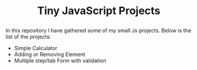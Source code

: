 # <p align="center">Tiny JavaScript Projects</p>

In this repository I have gathered some of my small Js projects. Below is the list of the projects:
- Simple Calculator
- Adding or Removing Element
- Multiple step/tab Form with validation
